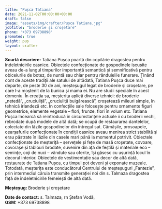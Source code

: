 ```yaml
---
title: "Pușca Tatiana"
date: 2021-11-02T00:00:00+00:00
draft: false
image: "assets/img/crafter/Pușca Tatiana.jpg"
jobtitle: "broderie și croșetare"
phone: '+373 69738898'
promoted: true
weight: puș
layout: crafter
---
```

**Scurtă  descriere:** Tatiana Pușca poartă din copilărie dragostea pentru  îndeletnicirile  casnice.  Obiectele  confecționate  de gospodinele iscusite aveau de-a lungul timpurilor importanță semantică și semnificativă pentru obiceiurile de botez, de nuntă sau chiar pentru rânduielile funerare. Ținând cont de aceste tradiții ale satului de altădată, Tatiana Pușca duce mai departe, de peste 30 de ani, meșteșugul legat de broderie și croșetare, pe care l-a moștenit de la bunica și mama ei. Nu are studii speciale în acest domeniu. În creația sa, meșterița aplică diverse tehnici: de broderie „netedă”, „cruciuliță”, „cruciuliță bulgărească”, croșetează mileuri simple, în tehnică irlandeză etc. În confecțiile sale folosește pentru ornamente figuri geometrice, elemente vegetale – flori, frunze, flori în volum etc. Tatiana  Pușca  încearcă  să  reintroducă  în  circumstanțele actuale  ii  cu  broderii  vechi,  rebrodate  după  modele  de  altă dată; se ocupă de restaurarea dantelelor, colectate din lăzile gospodinelor din întregul sat. Cămășile, prosoapele, cearșafurile confecționate în condiții casnice aveau menirea strict stabilită și erau păstrate în lăzile din casele mari până la momentul potrivit. Obiectele confecționate de meșteriță – șervețele și fețe de masă croșetate, covoare, covorașe și tablouri brodate, suvenire din ață de feștilă și materiale eco – semințe, coji de nuci – vândute sau oferite, își găsesc cu ușurință locul în decorul interior. Obiectele de  vestimentație  sau  decor  de  altă  dată, restaurate  de  Tatiana  Pușca,  cu  timpul pot deveni și exponate muzeale. Totodată, meșterița este conducătorul Centrului de meșteșuguri  „Fantezie”,  prin  intermediul căruia  transmite  generației  noi  din  s. Talmaza  dragostea  față  de  îndeletnicirile femeiești de altă dată.

**Meșteșug:** Broderie și croșetare  

**Date de contact:** s. Talmaza, rn Ștefan Vodă,  
**GSM:** +373 69738898  
